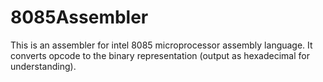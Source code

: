 # 8085Assembler
This is an assembler for intel 8085 microprocessor assembly language. It converts opcode to the binary representation (output as hexadecimal for understanding).
